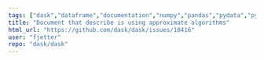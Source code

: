 ```yaml
---
tags: ["dask","dataframe","documentation","numpy","pandas","pydata","python","scikit-learn","scipy"]
title: "Document that describe is using approximate algorithms"
html_url: "https://github.com/dask/dask/issues/10416"
user: "fjetter"
repo: "dask/dask"
---
```


